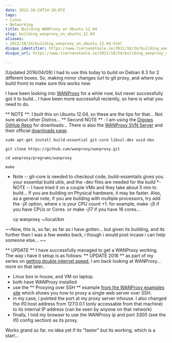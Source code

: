 ```yaml
---
date: 2012-10-24T14:28:07Z
tags:
- Linux
- Networking
title: Building WANProxy on Ubuntu 12.04
slug: building_wanproxy_on_ubuntu_12.04
aliases:
- 2012/10/24/building_wanproxy_on_ubuntu_12.04.html
disqus_identifier: https://www.tiernanotoole.ie/2012/10/24/building_wanproxy_on_ubuntu_12.04.html
disqus_url: https://www.tiernanotoole.ie/2012/10/24/building_wanproxy_on_ubuntu_12.04.html

---
```

 [Updated 2016/04/09] I had to use this today to build on Debian 8.3 for 2 different boxes. So, making minor changes (url to git proxy, and where you build from) to make sure this works now.

I have been looking into [WANProxy][1] for a while now, but never successfully got it to build... I have been more successfull reciently, so here is what you need to do.

** NOTE **: I built this on Ubuntu 12.04, so these are the tips for that... Not sure about other Distros...
** Second NOTE ** : I am using the [Digows GitHub Repo][2] for downloads... There is also the [WANProxy SVN Server][3] and their official [downloads page][4]. 

    sudo apt-get install build-essential git-core libssl-dev uuid-dev
    
    git clone https://github.com/wanproxy/wanproxy.git
    
    cd wanproxy/programs/wanproxy
    
    make


*  Note -: git-core is needed to checkout code, build-essentails gives you your essential build utils, and the -dev files are needed for the build
*- NOTE -: I have tried it on a couple VMs and they take about  5 min to build... If you are building on Physical hardware, it may be faster. Also, as a general note, if you are building with multiple processors, try add the -jX option, where x is your CPU count +1. for example, make -j5 if you have CPUs or Cores. or make -j17 if you have 16 cores... 

    cp wanproxy ~/local/bin 

~~Now, this is, so far, as far as i have gotten... but given its building, and its further than I was a few weeks back, i though i would post incase i can help someone else... ~~

** UPDATE ** I have successfully managed to get a WANProxy working. The way i have it setup is as follows:
** UPDATE 2016 ** as part of my series on [getting double internet speed][7], I am back looking at WANProxy... more on that later..

* Linux box in house, and VM on laptop.
* both have WANProxy installed
* use the ** Proxying over SSH ** example [from the WANProxy examples site][6] which shows you how to proxy a single web server over SSH. 
* in my case, i pointed the port at my proxy server inhouse. I also changed the if0.host address from 127.0.0.1 (only accessable from that machine) to its internal IP address (can be seen by anyone on that network)
* finally, I told my browser to use the WANProxy ip and port 3300 (see the if0 config section) as its proxy. 

Works grand so far. no idea yet if its "faster" but its working, which is a start...

[1]:http://www.wanproxy.org
[2]:http://github.com/diegows/wanproxy
[3]:http://wanproxy.org/svn/trunk
[4]:http://wanproxy.org/get.shtml
[5]:https://github.com/diegows/wanproxy/issues/1
[6]:http://wanproxy.org/examples.shtml
[7]:https://www.tiernanotoole.ie/tag/Projects/
